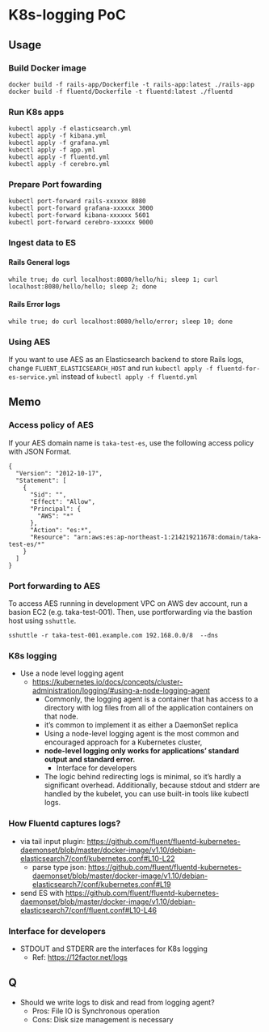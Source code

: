 # K8s-logging PoC

## Usage

### Build Docker image

```
docker build -f rails-app/Dockerfile -t rails-app:latest ./rails-app
docker build -f fluentd/Dockerfile -t fluentd:latest ./fluentd
```

### Run K8s apps

```
kubectl apply -f elasticsearch.yml
kubectl apply -f kibana.yml
kubectl apply -f grafana.yml
kubectl apply -f app.yml
kubectl apply -f fluentd.yml
kubectl apply -f cerebro.yml
```

### Prepare Port fowarding

```
kubectl port-forward rails-xxxxxx 8080
kubectl port-forward grafana-xxxxxx 3000
kubectl port-forward kibana-xxxxxx 5601
kubectl port-forward cerebro-xxxxxx 9000
```

### Ingest data to ES

#### Rails General logs

```
while true; do curl localhost:8080/hello/hi; sleep 1; curl localhost:8080/hello/hello; sleep 2; done
```

#### Rails Error logs

```
while true; do curl localhost:8080/hello/error; sleep 10; done
```

### Using AES

If you want to use AES as an Elasticsearch backend to store Rails logs, change `FLUENT_ELASTICSEARCH_HOST` and run `kubectl apply -f fluentd-for-es-service.yml` instead of `kubectl apply -f fluentd.yml`

## Memo

### Access policy of AES

If your AES domain name is `taka-test-es`, use the following access policy with JSON Format.

```
{
  "Version": "2012-10-17",
  "Statement": [
    {
      "Sid": "",
      "Effect": "Allow",
      "Principal": {
        "AWS": "*"
      },
      "Action": "es:*",
      "Resource": "arn:aws:es:ap-northeast-1:214219211678:domain/taka-test-es/*"
    }
  ]
}
```

### Port forwarding to AES

To access AES running in development VPC on AWS dev account, run a basion EC2 (e.g. taka-test-001). Then, use portforwarding via the bastion host using `sshuttle`.

```
sshuttle -r taka-test-001.example.com 192.168.0.0/8  --dns
```

### K8s logging

* Use a node level logging agent
  *  https://kubernetes.io/docs/concepts/cluster-administration/logging/#using-a-node-logging-agent
     - Commonly, the logging agent is a container that has access to a directory with log files from all of the application containers on that node.
     - it’s common to implement it as either a DaemonSet replica
     - Using a node-level logging agent is the most common and encouraged approach for a Kubernetes cluster,
     - **node-level logging only works for applications’ standard output and standard error.**
       - Interface for developers
     - The logic behind redirecting logs is minimal, so it’s hardly a significant overhead. Additionally, because stdout and stderr are handled by the kubelet, you can use built-in tools like kubectl logs.

### How Fluentd captures logs?

* via tail input plugin: https://github.com/fluent/fluentd-kubernetes-daemonset/blob/master/docker-image/v1.10/debian-elasticsearch7/conf/kubernetes.conf#L10-L22
  - parse type json: https://github.com/fluent/fluentd-kubernetes-daemonset/blob/master/docker-image/v1.10/debian-elasticsearch7/conf/kubernetes.conf#L19
* send ES with https://github.com/fluent/fluentd-kubernetes-daemonset/blob/master/docker-image/v1.10/debian-elasticsearch7/conf/fluent.conf#L10-L46

### Interface for developers

* STDOUT and STDERR are the interfaces for K8s logging
  - Ref: https://12factor.net/logs

## Q

* Should we write logs to disk and read from logging agent?
  - Pros: File IO is Synchronous operation
  - Cons: Disk size management is necessary
